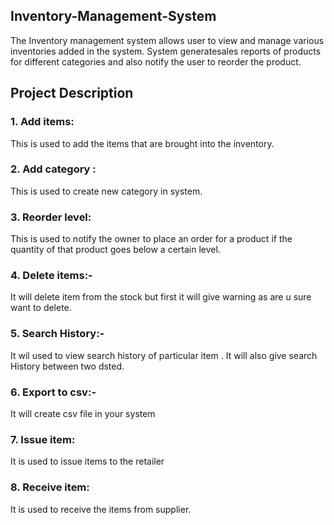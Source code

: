 ## Inventory-Management-System

The Inventory  management system  allows user to view and
manage various inventories added in the system. System generatesales reports of products for different categories and also notify the user to reorder the product.

## Project Description
### 1. Add items: 
This is used to add the items that are brought into the inventory.
### 2. Add category :
This is used to create new category in system.
### 3. Reorder level: 
This is used to notify the owner to place an
order for a product if the quantity of that product goes below a
certain level.
### 4. Delete items:- 
It will delete item from the stock but first it will
give warning as are u sure want to delete.
### 5. Search History:- 
It wil used to view search history of
particular item .
It will also give search History between two
dsted.
### 6. Export to csv:-
It will create csv file in your system
### 7. Issue item: 
It is used to issue items to the retailer
### 8. Receive item:
It is used to receive the items from supplier.
